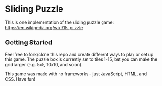 # Sliding Puzzle

This is one implementation of the sliding puzzle game: https://en.wikipedia.org/wiki/15_puzzle

## Getting Started

Feel free to fork/clone this repo and create different ways to play or set up this game. The puzzle box is currently set to tiles 1-15, but you can make the grid larger (e.g. 5x5, 10x10, and so on).

This game was made with no frameworks - just JavaScript, HTML, and CSS. Have fun!


